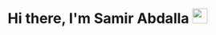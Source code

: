 <h1 align="center">Hi there, I'm Samir Abdalla <img
src="https://www.cleanpng.com/png-rayquaza-kyogre-et-groudon-kyogre-et-groudon-sprit-6891395/" height="30" /></h1>

<br />

<!--
**SamirOsAbdalla/SamirOsAbdalla** is a ✨ _special_ ✨ repository because its `README.md` (this file) appears on your GitHub profile.

Here are some ideas to get you started:

- 🔭 I’m currently working on ...
- 🌱 I’m currently learning ...
- 👯 I’m looking to collaborate on ...
- 🤔 I’m looking for help with ...
- 💬 Ask me about ...
- 📫 How to reach me: ...
- 😄 Pronouns: ...
- ⚡ Fun fact: ...
-->
